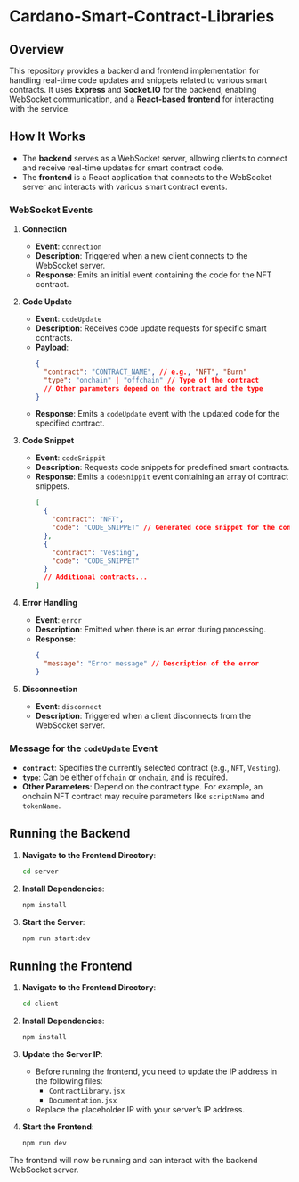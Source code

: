 # Cardano-Smart-Contract-Libraries

## Overview
This repository provides a backend and frontend implementation for handling real-time code updates and snippets related to various smart contracts. It uses **Express** and **Socket.IO** for the backend, enabling WebSocket communication, and a **React-based frontend** for interacting with the service.

## How It Works
- The **backend** serves as a WebSocket server, allowing clients to connect and receive real-time updates for smart contract code.
- The **frontend** is a React application that connects to the WebSocket server and interacts with various smart contract events.

### WebSocket Events

1. **Connection**
   - **Event**: `connection`
   - **Description**: Triggered when a new client connects to the WebSocket server.
   - **Response**: Emits an initial event containing the code for the NFT contract.

2. **Code Update**
   - **Event**: `codeUpdate`
   - **Description**: Receives code update requests for specific smart contracts.
   - **Payload**:
     ```json
     {
       "contract": "CONTRACT_NAME", // e.g., "NFT", "Burn"
       "type": "onchain" | "offchain" // Type of the contract
       // Other parameters depend on the contract and the type
     }
     ```
   - **Response**: Emits a `codeUpdate` event with the updated code for the specified contract.

3. **Code Snippet**
   - **Event**: `codeSnippit`
   - **Description**: Requests code snippets for predefined smart contracts.
   - **Response**: Emits a `codeSnippit` event containing an array of contract snippets.
     ```json
     [
       {
         "contract": "NFT",
         "code": "CODE_SNIPPET" // Generated code snippet for the contract
       },
       {
         "contract": "Vesting",
         "code": "CODE_SNIPPET"
       }
       // Additional contracts...
     ]
     ```

4. **Error Handling**
   - **Event**: `error`
   - **Description**: Emitted when there is an error during processing.
   - **Response**:
     ```json
     {
       "message": "Error message" // Description of the error
     }
     ```

5. **Disconnection**
   - **Event**: `disconnect`
   - **Description**: Triggered when a client disconnects from the WebSocket server.

### Message for the `codeUpdate` Event
- **`contract`**: Specifies the currently selected contract (e.g., `NFT`, `Vesting`).
- **`type`**: Can be either `offchain` or `onchain`, and is required.
- **Other Parameters**: Depend on the contract type. For example, an onchain NFT contract may require parameters like `scriptName` and `tokenName`.

## Running the Backend
1. **Navigate to the Frontend Directory**:
   ```bash
   cd server
   ```
   
2. **Install Dependencies**:
   ```bash
   npm install
   ```

2. **Start the Server**:
   ```bash
   npm run start:dev
   ```

## Running the Frontend
1. **Navigate to the Frontend Directory**:
   ```bash
   cd client
   ```

2. **Install Dependencies**:
   ```bash
   npm install
   ```

3. **Update the Server IP**:
   - Before running the frontend, you need to update the IP address in the following files:
     - `ContractLibrary.jsx`
     - `Documentation.jsx`
   - Replace the placeholder IP with your server’s IP address.

4. **Start the Frontend**:
   ```bash
   npm run dev
   ```

The frontend will now be running and can interact with the backend WebSocket server.
